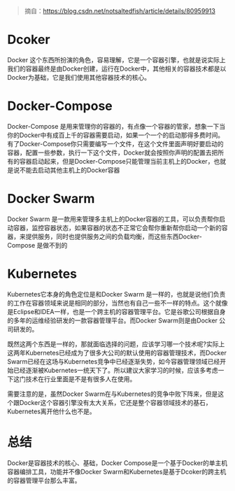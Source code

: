> 摘自：https://blog.csdn.net/notsaltedfish/article/details/80959913

# Dcoker
Docker 这个东西所扮演的角色，容易理解，它是一个容器引擎，也就是说实际上我们的容器最终是由Docker创建，运行在Docker中，其他相关的容器技术都是以Docker为基础，它是我们使用其他容器技术的核心。

# Docker-Compose
Docker-Compose 是用来管理你的容器的，有点像一个容器的管家，想象一下当你的Docker中有成百上千的容器需要启动，如果一个一个的启动那得多费时间。有了Docker-Compose你只需要编写一个文件，在这个文件里面声明好要启动的容器，配置一些参数，执行一下这个文件，Docker就会按照你声明的配置去把所有的容器启动起来，但是Docker-Compose只能管理当前主机上的Docker，也就是说不能去启动其他主机上的Docker容器

# Docker Swarm
Docker Swarm 是一款用来管理多主机上的Docker容器的工具，可以负责帮你启动容器，监控容器状态，如果容器的状态不正常它会帮你重新帮你启动一个新的容器，来提供服务，同时也提供服务之间的负载均衡，而这些东西Docker-Compose 是做不到的

# Kubernetes
Kubernetes它本身的角色定位是和Docker Swarm 是一样的，也就是说他们负责的工作在容器领域来说是相同的部分，当然也有自己一些不一样的特点。这个就像是Eclipse和IDEA一样，也是一个跨主机的容器管理平台。它是谷歌公司根据自身的多年的运维经验研发的一款容器管理平台。而Docker Swarm则是由Docker 公司研发的。

既然这两个东西是一样的，那就面临选择的问题，应该学习哪一个技术呢?实际上这两年Kubernetes已经成为了很多大公司的默认使用的容器管理技术，而Docker Swarm已经在这场与Kubernetes竞争中已经逐渐失势，如今容器管理领域已经开始已经逐渐被Kubernetes一统天下了。所以建议大家学习的时候，应该多考虑一下这门技术在行业里面是不是有很多人在使用。

需要注意的是，虽然Docker Swarm在与Kubernetes的竞争中败下阵来，但是这个跟Docker这个容器引擎没有太大关系，它还是整个容器领域技术的基石，Kubernetes离开他什么也不是。

# 总结
Docker是容器技术的核心、基础，Docker Compose是一个基于Docker的单主机容器编排工具，功能并不像Docker Swarm和Kubernetes是基于Dcoker的跨主机的容器管理平台那么丰富。
